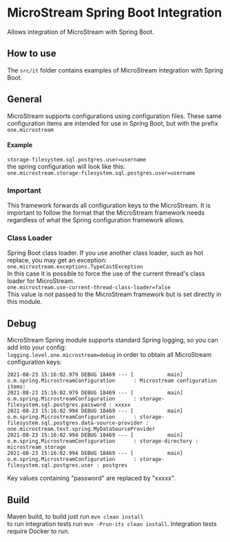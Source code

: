 # MicroStream Spring Boot Integration

Allows integration of MicroStream with Spring Boot.

## How to use

The `src/it` folder contains examples of MicroStream integration with Spring Boot.

## General

MicroStream supports configurations using configuration files. These same configuration items are intended for use in
Spring Boot, but with the prefix `one.microstream`

#### Example

`storage-filesystem.sql.postgres.user=username`<br>
the spring configuration will look like this:<br>
`one.microstream.storage-filesystem.sql.postgres.user=username`

### Important

This framework forwards all configuration keys to the MicroStream. It is important to follow the format that the
MicroStream framework needs regardless of what the Spring configuration framework allows.

### Class Loader

Spring Boot class loader. If you use another class loader, such as hot replace, you may get an exception:
`one.microstream.exceptions.TypeCastException`<br>
In this case it is possible to force the use of the current thread's class loader for MicroStream.<br>
`one.microstream.use-current-thread-class-loader=false` <br>
This value is not passed to the MicroStream framework but is set directly in this module.

## Debug

MicroStream Spring module supports standard Spring logging, so you can add into your config:<br>
`logging.level.one.microstream=debug`
in order to obtain all MicroStream configuration keys:

```
2021-08-23 15:16:02.979 DEBUG 18469 --- [           main] o.m.spring.MicrostreamConfiguration      : Microstream configuration items:
2021-08-23 15:16:02.979 DEBUG 18469 --- [           main] o.m.spring.MicrostreamConfiguration      : storage-filesystem.sql.postgres.password : xxxxx
2021-08-23 15:16:02.994 DEBUG 18469 --- [           main] o.m.spring.MicrostreamConfiguration      : storage-filesystem.sql.postgres.data-source-provider : one.microstream.test.spring.MyDataSourceProvider
2021-08-23 15:16:02.994 DEBUG 18469 --- [           main] o.m.spring.MicrostreamConfiguration      : storage-directory : microstream_storage
2021-08-23 15:16:02.994 DEBUG 18469 --- [           main] o.m.spring.MicrostreamConfiguration      : storage-filesystem.sql.postgres.user : postgres
```

Key values containing "password" are replaced by "xxxxx".

## Build

Maven build, to build just run `mvn clean install`<br>
to run integration tests run `mvn -Prun-its clean install`. Integration tests require Docker to run.

